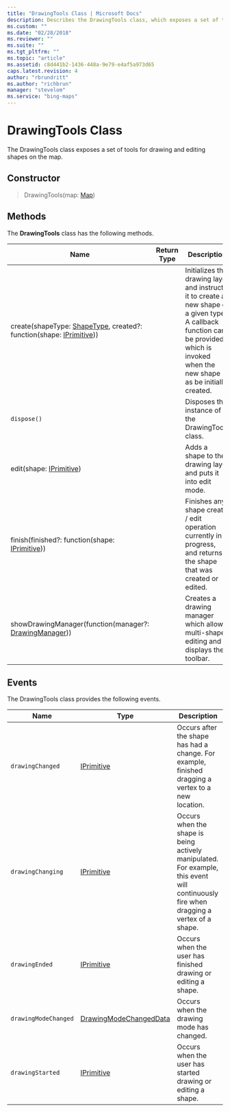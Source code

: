 ```yaml
---
title: "DrawingTools Class | Microsoft Docs"
description: Describes the DrawingTools class, which exposes a set of tools for drawing and editing shapes on the map and provides the constructor and lists of methods and events.
ms.custom: ""
ms.date: "02/28/2018"
ms.reviewer: ""
ms.suite: ""
ms.tgt_pltfrm: ""
ms.topic: "article"
ms.assetid: c8d441b2-1436-448a-9e79-e4af5a973d65
caps.latest.revision: 4
author: "rbrundritt"
ms.author: "richbrun"
manager: "stevelom"
ms.service: "bing-maps"
---
```


# DrawingTools Class

The DrawingTools class exposes a set of tools for drawing and editing shapes on the map.

## Constructor

> DrawingTools(map: [Map](../../map-control-api/map-class.md))

## Methods

The **DrawingTools** class has the following methods.

| Name                                                    | Return Type | Description                                                   |
|---------------------------------------------------------|-------------|---------------------------------------------------------------|
| create(shapeType: [ShapeType](shapetype-enumeration.md), created?: function(shape: [IPrimitive](../../map-control-api/iprimitive-class.md)))  |             | Initializes the drawing layer and instructs it to create a new shape of a given type. A callback function can be provided which is invoked when the new shape as be initially created. |
| `dispose()` |             | Disposes the instance of the DrawingTools class. |
| edit(shape: [IPrimitive](../../map-control-api/iprimitive-class.md))                               |             | Adds a shape to the drawing layer and puts it into edit mode. |
| finish(finished?: function(shape: [IPrimitive](../../map-control-api/iprimitive-class.md))) | | Finishes any shape create / edit operation currently in progress, and returns the shape that was created or edited. |
| showDrawingManager(function(manager?: [DrawingManager](drawingmanager-class.md))) |             | Creates a drawing manager which allows multi-shape editing and displays the toolbar.  |

## Events

The DrawingTools class provides the following events.

| Name               | Type                   | Description                                                                                                                            |
|--------------------|------------------------|----------------------------------------------------------------------------------------------------------------------------------------|
| `drawingChanged`     | [IPrimitive](../../map-control-api/iprimitive-class.md)             | Occurs after the shape has had a change. For example, finished dragging a vertex to a new location.                                    |
| `drawingChanging`    | [IPrimitive](../../map-control-api/iprimitive-class.md)             | Occurs when the shape is being actively manipulated. For example, this event will continuously fire when dragging a vertex of a shape. |
| `drawingEnded`       | [IPrimitive](../../map-control-api/iprimitive-class.md)             | Occurs when the user has finished drawing or editing a shape.                                                                          |
| `drawingModeChanged` | [DrawingModeChangedData](drawingmodechangeddata-object.md) | Occurs when the drawing mode has changed.                                                                                              |
| `drawingStarted`     | [IPrimitive](../../map-control-api/iprimitive-class.md)             | Occurs when the user has started drawing or editing a shape.     